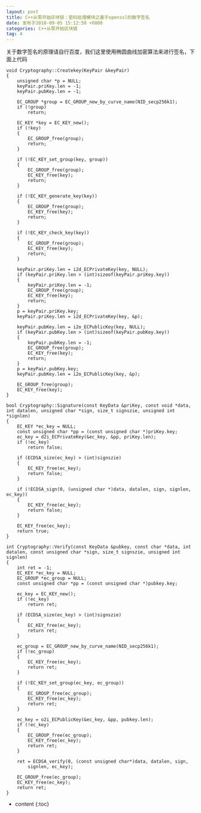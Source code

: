 ```yaml
---
layout: post
title: C++从零开始区块链：密码处理模块之基于openssl的数字签名
date: 发布于2018-09-05 15:12:50 +0800
categories: C++从零开始区块链
tag: 4
---
```


关于数字签名的原理请自行百度，我们这里使用椭圆曲线加密算法来进行签名，下面上代码

<!-- more -->

    
    
    void Cryptography::Createkey(KeyPair &keyPair)
    {
        unsigned char *p = NULL;
        keyPair.priKey.len = -1;
        keyPair.pubKey.len = -1;
    
        EC_GROUP *group = EC_GROUP_new_by_curve_name(NID_secp256k1);
        if (!group)
            return;
    
        EC_KEY *key = EC_KEY_new();
        if (!key)
        {
            EC_GROUP_free(group);
            return;
        }
    
        if (!EC_KEY_set_group(key, group))
        {
            EC_GROUP_free(group);
            EC_KEY_free(key);
            return;
        }
    
        if (!EC_KEY_generate_key(key))
        {
            EC_GROUP_free(group);
            EC_KEY_free(key);
            return;
        }
    
        if (!EC_KEY_check_key(key))
        {
            EC_GROUP_free(group);
            EC_KEY_free(key);
            return;
        }
    
        keyPair.priKey.len = i2d_ECPrivateKey(key, NULL);
        if (keyPair.priKey.len > (int)sizeof(keyPair.priKey.key))
        {
            keyPair.priKey.len = -1;
            EC_GROUP_free(group);
            EC_KEY_free(key);
            return;
        }
        p = keyPair.priKey.key;
        keyPair.priKey.len = i2d_ECPrivateKey(key, &p);
    
        keyPair.pubKey.len = i2o_ECPublicKey(key, NULL);
        if (keyPair.pubKey.len > (int)sizeof(keyPair.pubKey.key))
        {
            keyPair.pubKey.len = -1;
            EC_GROUP_free(group);
            EC_KEY_free(key);
            return;
        }
        p = keyPair.pubKey.key;
        keyPair.pubKey.len = i2o_ECPublicKey(key, &p);
    
        EC_GROUP_free(group);
        EC_KEY_free(key);
    }
    
    bool Cryptography::Signature(const KeyData &priKey, const void *data, int datalen, unsigned char *sign, size_t signszie, unsigned int *signlen)
    {
        EC_KEY *ec_key = NULL;
        const unsigned char *pp = (const unsigned char *)priKey.key;
        ec_key = d2i_ECPrivateKey(&ec_key, &pp, priKey.len);
        if (!ec_key)
            return false;
    
        if (ECDSA_size(ec_key) > (int)signszie)
        {
            EC_KEY_free(ec_key);
            return false;
        }
    
        if (!ECDSA_sign(0, (unsigned char *)data, datalen, sign, signlen, ec_key))
        {
            EC_KEY_free(ec_key);
            return false;
        }
    
        EC_KEY_free(ec_key);
        return true;
    }
    
    int Cryptography::Verify(const KeyData &pubkey, const char *data, int datalen, const unsigned char *sign, size_t signszie, unsigned int signlen)
    {
        int ret = -1;
        EC_KEY *ec_key = NULL;
        EC_GROUP *ec_group = NULL;
        const unsigned char *pp = (const unsigned char *)pubkey.key;
    
        ec_key = EC_KEY_new();
        if (!ec_key)
            return ret;
    
        if (ECDSA_size(ec_key) > (int)signszie)
        {
            EC_KEY_free(ec_key);
            return ret;
        }
    
        ec_group = EC_GROUP_new_by_curve_name(NID_secp256k1);
        if (!ec_group)
        {
            EC_KEY_free(ec_key);
            return ret;
        }
    
        if (!EC_KEY_set_group(ec_key, ec_group))
        {
            EC_GROUP_free(ec_group);
            EC_KEY_free(ec_key);
            return ret;
        }
    
        ec_key = o2i_ECPublicKey(&ec_key, &pp, pubkey.len);
        if (!ec_key)
        {
            EC_GROUP_free(ec_group);
            EC_KEY_free(ec_key);
            return ret;
        }
    
        ret = ECDSA_verify(0, (const unsigned char*)data, datalen, sign,
            signlen, ec_key);
    
        EC_GROUP_free(ec_group);
        EC_KEY_free(ec_key);
        return ret;
    }

* content
{:toc}


